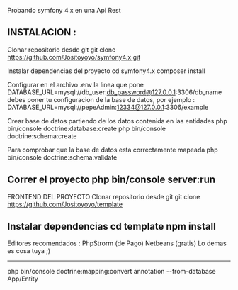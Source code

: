 Probando symfony 4.x en una Api Rest

INSTALACION :
-------------------------------------------------------------------------
Clonar repositorio desde git
	git clone https://github.com/Jositoyoyo/symfony4.x.git

Instalar dependencias del proyecto
	cd symfony4.x
	composer install

Configurar en el archivo .env la linea que pone
	 DATABASE_URL=mysql://db_user:db_password@127.0.0.1:3306/db_name
	 debes poner tu configuracion de la base de datos, por ejemplo :
	 DATABASE_URL=mysql://pepeAdmin:12334@127.0.0.1:3306/example

Crear base de datos partiendo de los datos contenida en las entidades
	php bin/console doctrine:database:create
	php bin/console doctrine:schema:create 

Para comprobar que la base de datos esta correctamente mapeada
	php bin/console doctrine:schema:validate

Correr el proyecto
	php bin/console server:run
---------------------------------------------------------------------------
FRONTEND DEL PROYECTO
Clonar repositorio desde git
	git clone https://github.com/Jositoyoyo/template

Instalar dependencias
	cd template
	npm install
---------------------------------------------------------------------------
Editores recomendados :
	PhpStrorm (de Pago)
	Netbeans (gratis)
Lo demas es cosa tuya ;)







------------------------------------------
 php bin/console doctrine:mapping:convert annotation --from-database App/Entity
